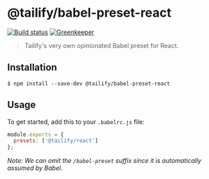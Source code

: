 # @tailify/babel-preset-react

[![Build status][build-status-image]][build-status-url]
[![Greenkeeper][greenkeeper-image]][greenkeeper-url]

> Tailify's very own opinionated Babel preset for React.

## Installation

```
$ npm install --save-dev @tailify/babel-preset-react
```

## Usage

To get started, add this to your `.babelrc.js` file:

```js
module.exports = {
  presets: ['@tailify/react']
};
```

*Note: We can omit the `/babel-preset` suffix since it is automatically assumed by Babel.*

[build-status-image]: https://travis-ci.com/tailify/babel-preset-react.svg?branch=master
[build-status-url]: https://travis-ci.com/tailify/babel-preset-react

[greenkeeper-image]: https://badges.greenkeeper.io/tailify/babel-preset-react.svg
[greenkeeper-url]: https://greenkeeper.io

